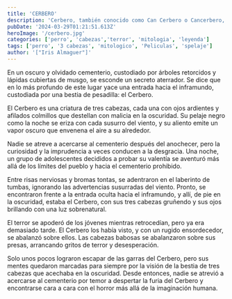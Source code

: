 ```yaml
---
title: 'CERBERO'
description: 'Cerbero, también conocido como Can Cerbero o Cancerbero, era el perro del dios Hades; un monstruo de tres cabezas en la tradición más común, llamadas Veltesta, Tretesta y Drittesta; o de cincuenta cabezas según Hesíodo, con una serpiente en lugar de cola'
pubDate: '2024-03-29T01:21:51.613Z'
heroImage: '/cerbero.jpg'
categories: ['perro', 'cabezas','terror', 'mitologia', 'leyenda']
tags: ['perro', '3 cabezas', 'mitologico', 'Peliculas', 'spelaje']
author: '["Iris Almaguer"]'
---
```


En un oscuro y olvidado cementerio, custodiado por árboles retorcidos y lápidas cubiertas de musgo, se esconde un secreto aterrador. Se dice que en lo más profundo de este lugar yace una entrada hacia el inframundo, custodiada por una bestia de pesadilla: el Cerbero.

El Cerbero es una criatura de tres cabezas, cada una con ojos ardientes y afilados colmillos que destellan con malicia en la oscuridad. Su pelaje negro como la noche se eriza con cada susurro del viento, y su aliento emite un vapor oscuro que envenena el aire a su alrededor.

Nadie se atreve a acercarse al cementerio después del anochecer, pero la curiosidad y la imprudencia a veces conducen a la desgracia. Una noche, un grupo de adolescentes decididos a probar su valentía se aventuró más allá de los límites del pueblo y hacia el cementerio prohibido.

Entre risas nerviosas y bromas tontas, se adentraron en el laberinto de tumbas, ignorando las advertencias susurradas del viento. Pronto, se encontraron frente a la entrada oculta hacia el inframundo, y allí, de pie en la oscuridad, estaba el Cerbero, con sus tres cabezas gruñendo y sus ojos brillando con una luz sobrenatural.

El terror se apoderó de los jóvenes mientras retrocedían, pero ya era demasiado tarde. El Cerbero los había visto, y con un rugido ensordecedor, se abalanzó sobre ellos. Las cabezas babosas se abalanzaron sobre sus presas, arrancando gritos de terror y desesperación.

Solo unos pocos lograron escapar de las garras del Cerbero, pero sus mentes quedaron marcadas para siempre por la visión de la bestia de tres cabezas que acechaba en la oscuridad. Desde entonces, nadie se atrevió a acercarse al cementerio por temor a despertar la furia del Cerbero y encontrarse cara a cara con el horror más allá de la imaginación humana.
